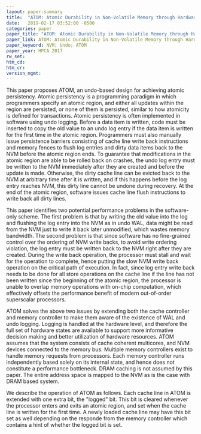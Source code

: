 ```yaml
---
layout: paper-summary
title:  "ATOM: Atomic Durability in Non-Volatile Memory through Hardware Logging"
date:   2019-02-17 03:52:00 -0500
categories: paper
paper_title: "ATOM: Atomic Durability in Non-Volatile Memory through Hardware Logging"
paper_link: ATOM: Atomic Durability in Non-Volatile Memory through Hardware Logging
paper_keyword: NVM; Undo; ATOM
paper_year: HPCA 2017
rw_set: 
htm_cd: 
htm_cr: 
version_mgmt: 
---  
```


This paper proposes ATOM, an undo-based design for achieving atomic persistency. Atomic persistency is a programming paradigm
in which programmers specify an atomic region, and either all updates within the region are persisted, or none of them is 
persisted, similar to how atomicity is defined for transactions. Atomic persistency is often implemented in software using 
undo logging. Before a data item is written, code must be inserted to copy the old value to an undo log entry if the data 
item is written for the first time in the atomic region. Programmers must also manually issue persistence barriers 
consisting of cache line write back instructions and memory fences to flush log entries and dirty data items back to the 
NVM before the atomic region ends. To guarantee that modifications in the atomic region are able to be rolled back on 
crashes, the undo log entry must be written to the NVM immediately after they are created and before the update is made.
Otherwise, the dirty cache line can be evicted back to the NVM at arbitrary time after it is written, and if this happens
before the log entry reaches NVM, this dirty line cannot be undone during recovery. At the end of the atomic region, software
issues cache line flush instructions to write back all dirty lines. 

This paper identifies two potential performance problems in the software-only scheme. The first problem is that by writing 
the old value into the log and flushing the log entry into the NVM as in undo WAL, data might be read from the NVM just to 
write it back later unmodified, which wastes memory bandwidth. The second problem is that since software has no fine-grained
control over the ordering of NVM write backs, to avoid write ordering violation, the log entry must be written back to the 
NVM right after they are created. During the write back operation, the processor must stall and wait for the operation to
complete, hence putting the slow NVM write back operation on the critical path of execution. In fact, since log entry
write back needs to be done for all store operations on the cache line if the line has not been written since the beginning 
of the atomic region, the processor is unable to overlap memory operations with on-chip computation, which effectively
offsets the performance benefit of modern out-of-order superscalar processors.

ATOM solves the above two issues by extending both the cache controller and memory controller to make them aware of the 
existence of WAL and undo logging. Logging is handled at the hardware level, and therefore the full set of hardware states
are available to support more informative decision making and better utilization of hardware resources. ATOM assumes that
the system consists of cache coherent multicores, and NVM devices connected to the memory bus. Multiple memory controllers
exist to handle memory requests from processors. Each memory controller runs independently based solely on its internal
state, and hence does not constitute a performance bottleneck. DRAM caching is not assumed by this paper. The entire 
address space is mapped to the NVM as is the case with DRAM based system.

We describe the operation of ATOM as follows. Each cache line in ATOM is extended with one extra bit, the "logged" bit.
This bit is cleared whenever the processor enters and exits an atomic region, and set when the cache line is written
for the first time. A newly loaded cache line may have this bit set as well depending on the responde from the memory
controller which contains a hint of whether the logged bit is set. 